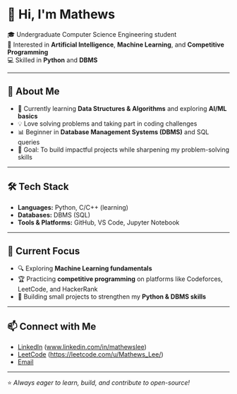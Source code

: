 # 👋 Hi, I'm Mathews  

🎓 Undergraduate Computer Science Engineering student  
🤖 Interested in **Artificial Intelligence**, **Machine Learning**, and **Competitive Programming**  
💻 Skilled in **Python** and **DBMS**  

---

## 🚀 About Me
- 🌱 Currently learning **Data Structures & Algorithms** and exploring **AI/ML basics**  
- 💡 Love solving problems and taking part in coding challenges  
- 📊 Beginner in **Database Management Systems (DBMS)** and SQL queries  
- 🎯 Goal: To build impactful projects while sharpening my problem-solving skills  

---

## 🛠️ Tech Stack
- **Languages:** Python, C/C++ (learning)  
- **Databases:** DBMS (SQL)  
- **Tools & Platforms:** GitHub, VS Code, Jupyter Notebook  

---

## 📌 Current Focus
- 🔍 Exploring **Machine Learning fundamentals**  
- 🏆 Practicing **competitive programming** on platforms like Codeforces, LeetCode, and HackerRank  
- 📂 Building small projects to strengthen my **Python & DBMS skills**  

---

## 📫 Connect with Me
- [LinkedIn](#) (www.linkedin.com/in/mathewslee)  
- [LeetCode](#) (https://leetcode.com/u/Mathews_Lee/)  
- [Email](mathewslee273@gmail.com)  

---

⭐️ *Always eager to learn, build, and contribute to open-source!*
